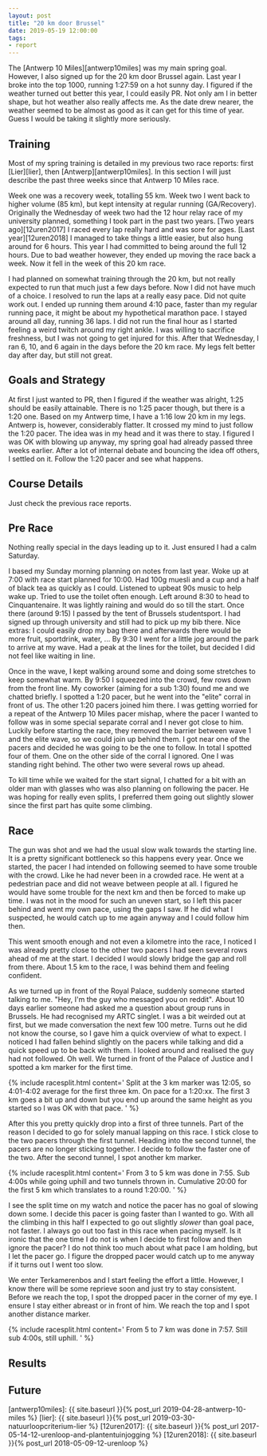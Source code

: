 ```yaml
---
layout: post
title: "20 km door Brussel"
date: 2019-05-19 12:00:00
tags:
- report
---
```


The [Antwerp 10 Miles][antwerp10miles] was my main spring goal. However, I also
signed up for the 20 km door Brussel again. Last year I broke into the top
1000, running 1:27:59 on a hot sunny day. I figured if the weather turned out
better this year, I could easily PR. Not only am I in better shape, but hot
weather also really affects me. As the date drew nearer, the weather seemed to
be almost as good as it can get for this time of year. Guess I would be taking
it slightly more seriously.

## Training

Most of my spring training is detailed in my previous two race reports: first
[Lier][lier], then [Antwerp][antwerp10miles]. In this section I will just
describe the past three weeks since that Antwerp 10 Miles race.

Week one was a recovery week, totalling 55 km. Week two I went back to higher
volume (85 km), but kept intensity at regular running (GA/Recovery). Originally
the Wednesday of week two had the 12 hour relay race of my university planned,
something I took part in the past two years. [Two years ago][12uren2017] I
raced every lap really hard and was sore for ages. [Last year][12uren2018] I
managed to take things a little easier, but also hung around for 6 hours. This
year I had committed to being around the full 12 hours. Due to bad weather
however, they ended up moving the race back a week. Now it fell in the week of
this 20 km race.

I had planned on somewhat training through the 20 km, but not really expected
to run that much just a few days before. Now I did not have much of a choice. I
resolved to run the laps at a really easy pace. Did not quite work out. I ended
up running them around 4:10 pace, faster than my regular running pace, it might
be about my hypothetical marathon pace. I stayed around all day, running 36
laps. I did not run the final hour as I started feeling a weird twitch around
my right ankle. I was willing to sacrifice freshness, but I was not going to
get injured for this. After that Wednesday, I ran 6, 10, and 6 again in the
days before the 20 km race. My legs felt better day after day, but still not
great.

## Goals and Strategy

At first I just wanted to PR, then I figured if the weather was alright, 1:25
should be easily attainable. There is no 1:25 pacer though, but there is a 1:20
one.  Based on my Antwerp time, I have a 1:16 low 20 km in my legs. Antwerp is,
however, considerably flatter. It crossed my mind to just follow the 1:20
pacer.  The idea was in my head and it was there to stay. I figured I was OK
with blowing up anyway, my spring goal had already passed three weeks earlier.
After a lot of internal debate and bouncing the idea off others, I settled on
it. Follow the 1:20 pacer and see what happens.

## Course Details

Just check the previous race reports.

<!-- TODO Link those old ones -->

## Pre Race

Nothing really special in the days leading up to it. Just ensured I had a calm
Saturday.

I based my Sunday morning planning on notes from last year. Woke up at 7:00
with race start planned for 10:00.  Had 100g muesli and a cup and a half of
black tea as quickly as I could.  Listened to upbeat 90s music to help wake up.
Tried to use the toilet often enough. Left around 8:30 to head to
Cinquantenaire. It was lightly raining and would do so till the start. Once
there (around 9:15) I passed by the tent of Brussels studentsport. I had signed
up through university and still had to pick up my bib there. Nice extras: I
could easily drop my bag there and afterwards there would be more fruit,
sportdrink, water, ... By 9:30 I went for a little jog around the park to
arrive at my wave. Had a peak at the lines for the toilet, but decided I did
not feel like waiting in line.

Once in the wave, I kept walking around some and doing some stretches to keep
somewhat warm. By 9:50 I squeezed into the crowd, few rows down from the front
line. My coworker (aiming for a sub 1:30) found me and we chatted briefly. I
spotted a 1:20 pacer, but he went into the "elite" corral in front of us. The
other 1:20 pacers joined him there. I was getting worried for a repeat of the
Antwerp 10 Miles pacer mishap, where the pacer I wanted to follow was in some
special separate corral and I never got close to him. Luckily before starting
the race, they removed the barrier between wave 1 and the elite wave, so we
could join up behind them.  I got near one of the pacers and decided he was
going to be the one to follow.  In total I spotted four of them. One on the
other side of the corral I ignored.  One I was standing right behind. The other
two were several rows up ahead.

To kill time while we waited for the start signal, I chatted for a bit with an
older man with glasses who was also planning on following the pacer. He was
hoping for really even splits, I preferred them going out slightly slower since
the first part has quite some climbing.

## Race

The gun was shot and we had the usual slow walk towards the starting line. It
is a pretty significant bottleneck so this happens every year. Once we started,
the pacer I had intended on following seemed to have some trouble with the
crowd. Like he had never been in a crowded race. He went at a pedestrian pace
and did not weave between people at all. I figured he would have some trouble
for the next km and then be forced to make up time. I was not in the mood for
such an uneven start, so I left this pacer behind and went my own pace, using
the gaps I saw. If he did what I suspected, he would catch up to me again
anyway and I could follow him then.

This went smooth enough and not even a kilometre into the race, I noticed I was
already pretty close to the other two pacers I had seen several rows ahead of
me at the start. I decided I would slowly bridge the gap and roll from there.
About 1.5 km to the race, I was behind them and feeling confident.

As we turned up in front of the Royal Palace, suddenly someone started talking
to me.  "Hey, I'm the guy who messaged you on reddit". About 10 days earlier
someone had asked me a question about group runs in Brussels. He had recognised
my ARTC singlet. I was a bit weirded out at first, but we made conversation the
next few 100 metre. Turns out he did not know the course, so I gave him a quick
overview of what to expect. I noticed I had fallen behind slightly on the
pacers while talking and did a quick speed up to be back with them. I looked
around and realised the guy had not followed. Oh well. We turned in front of
the Palace of Justice and I spotted a km marker for the first time.

{% include racesplit.html content='
Split at the 3 km marker was 12:05, so 4:01-4:02 average for the first three km.
On pace for a 1:20:xx.
The first 3 km goes a bit up and down but you end up around the same height as you started so I was OK with that pace.
' %}

After this you pretty quickly drop into a first of three tunnels. Part of the
reason I decided to go for solely manual lapping on this race. I stick close to
the two pacers through the first tunnel. Heading into the second tunnel, the
pacers are no longer sticking together. I decide to follow the faster one of
the two. After the second tunnel, I spot another km marker.

{% include racesplit.html content='
From 3 to 5 km was done in 7:55. Sub 4:00s while going uphill and two tunnels thrown in.
Cumulative 20:00 for the first 5 km which translates to a round 1:20:00.
' %}

I see the split time on my watch and notice the pacer has no goal of slowing
down some.  I decide this pacer is going faster than I wanted to go.  With all
the climbing in this half I expected to go out slightly _slower_ than goal
pace, not faster.  I always go out too fast in this race when pacing myself. Is
it ironic that the one time I do not is when I decide to first follow and then
ignore the pacer? I do not think too much about what pace I am holding, but I
let the pacer go. I figure the dropped pacer would catch up to me anyway if it
turns out I went too slow.

We enter Terkamerenbos and I start feeling the effort a little. However, I know
there will be some reprieve soon and just try to stay consistent.  Before we
reach the top, I spot the dropped pacer in the corner of my eye. I ensure I
stay either abreast or in front of him.  We reach the top and I spot another
distance marker.

{% include racesplit.html content='
From 5 to 7 km was done in 7:57. Still sub 4:00s, still uphill.
' %}

## Results


## Future


[strava]: https://www.strava.com/activities/2379454884
[results]: http://www.chronorace.be/Classements/classement.aspx?eventId=1187184795226934&IdClassement=19130&mode=large
[tinman]: http://www.runfastcoach.com/calc2/index.php
[antwerp10miles]: {{ site.baseurl }}{% post_url 2019-04-28-antwerp-10-miles %}
[lier]: {{ site.baseurl }}{% post_url 2019-03-30-natuurloopcriterium-lier %}
[12uren2017]: {{ site.baseurl }}{% post_url 2017-05-14-12-urenloop-and-plantentuinjogging %}
[12uren2018]: {{ site.baseurl }}{% post_url 2018-05-09-12-urenloop %}
